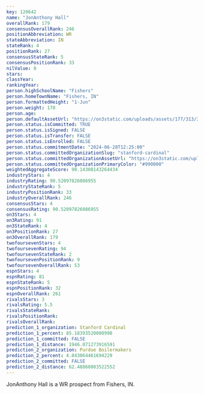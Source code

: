 ```yaml
---
key: 120642
name: "JonAnthony Hall"
overallRank: 179
consensusOverallRank: 246
positionAbbreviation: WR
stateAbbreviation: IN
stateRank: 4
positionRank: 27
consensusStateRank: 5
consensusPositionRank: 33
nilValue: 0
stars: 
classYear: 
rankingYear: 
person.highSchoolName: "Fishers"
person.homeTownName: "Fishers, IN"
person.formattedHeight: "1-Jun"
person.weight: 170
person.age: 
person.defaultAssetUrl: "https://on3static.com/uploads/assets/177/313/313177.jpeg"
person.status.isCommitted: TRUE
person.status.isSigned: FALSE
person.status.isTransfer: FALSE
person.status.isEnrolled: FALSE
person.status.commitmentDate: "2024-06-28T12:25:00"
person.status.committedOrganizationSlug: "stanford-cardinal"
person.status.committedOrganizationAssetUrl: "https://on3static.com/uploads/assets/255/150/150255.svg"
person.status.committedOrganizationPrimaryColor: "#990000"
weightedAggregateScore: 90.14308143264434
industryStars: 4
industryRating: 90.52097826086955
industryStateRank: 5
industryPositionRank: 33
industryOverallRank: 246
consensusStars: 4
consensusRating: 90.52097826086955
on3Stars: 4
on3Rating: 91
on3StateRank: 4
on3PositionRank: 27
on3OverallRank: 179
twofoursevenStars: 4
twofoursevenRating: 94
twofoursevenStateRank: 2
twofoursevenPositionRank: 9
twofoursevenOverallRank: 53
espnStars: 4
espnRating: 81
espnStateRank: 5
espnPositionRank: 32
espnOverallRank: 261
rivalsStars: 3
rivalsRating: 5.5
rivalsStateRank: 
rivalsPositionRank: 
rivalsOverallRank: 
prediction_1_organization: Stanford Cardinal
prediction_1_percent: 85.18393520080998
prediction_1_committed: FALSE
prediction_1_distance: 1946.071273916591
prediction_2_organization: Purdue Boilermakers
prediction_2_percent: 4.843064461694229
prediction_2_committed: FALSE
prediction_2_distance: 62.48860083522552
---
```

JonAnthony Hall is a WR prospect from Fishers, IN.